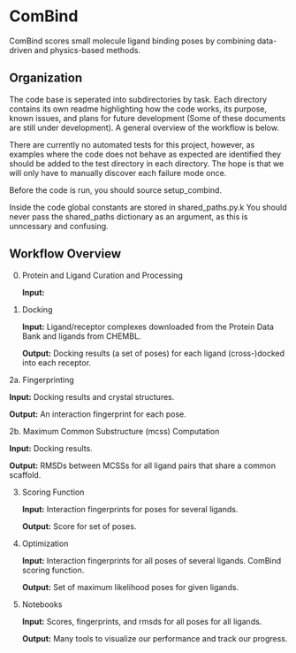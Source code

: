# ComBind

ComBind scores small molecule ligand binding poses
by combining data-driven and physics-based methods.

## Organization

The code base is seperated into subdirectories by task.
Each directory contains its own readme highlighting
how the code works, its purpose, known issues, and plans
for future development (Some of these documents
are still under development). A general overview of the
workflow is below.

There are currently no automated tests for this project,
however, as examples where the code does not behave as
expected are identified they should be added to the test
directory in each directory. The hope is that we will only
have to manually discover each failure mode once.

Before the code is run, you should source setup_combind.

Inside the code global constants are stored in shared_paths.py.k
You should never pass the shared_paths dictionary
as an argument, as this is unncessary and confusing.

## Workflow Overview

0. Protein and Ligand Curation and Processing

   __Input:__ 

1. Docking
   
   __Input:__ Ligand/receptor complexes downloaded from the Protein Data Bank and ligands from CHEMBL.
   
   __Output:__ Docking results (a set of poses) for each ligand (cross-)docked into each receptor.

2a. Fingerprinting
   
   __Input:__ Docking results and crystal structures.
   
   __Output:__ An interaction fingerprint for each pose.

2b. Maximum Common Substructure (mcss) Computation

   __Input:__ Docking results.
   
   __Output:__ RMSDs between MCSSs for all ligand pairs that share a common scaffold.

3. Scoring Function
   
   __Input:__ Interaction fingerprints for poses for several ligands.
   
   __Output:__ Score for set of poses.

4. Optimization

   __Input:__ Interaction fingerprints for all poses of several ligands. ComBind scoring function.
   
   __Output:__ Set of maximum likelihood poses for given ligands.

5. Notebooks
   
   __Input:__ Scores, fingerprints, and rmsds for all poses for all ligands.
   
   __Output:__ Many tools to visualize our performance and track our progress.
